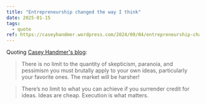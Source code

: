 ```yaml
---
title: "Entrepreneurship changed the way I think"
date: 2025-01-15
tags:
  - quote
ref: https://caseyhandmer.wordpress.com/2024/09/04/entrepreneurship-changed-the-way-i-think/
---
```

Quoting [Casey Handmer's blog](https://caseyhandmer.wordpress.com/2024/09/04/entrepreneurship-changed-the-way-i-think/):

> There is no limit to the quantity of skepticism, paranoia, and pessimism you must brutally apply to your own ideas, particularly your favorite ones. The market will be harsher!

> There’s no limit to what you can achieve if you surrender credit for ideas. Ideas are cheap. Execution is what matters.